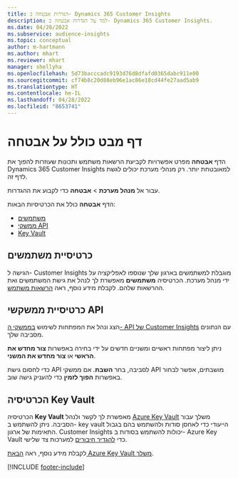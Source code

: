 ```yaml
---
title: הגדרות אבטחה ב- Dynamics 365 Customer Insights
description: למד על הגדרות אבטחה ב- Dynamics 365 Customer Insights.
ms.date: 04/28/2022
ms.subservice: audience-insights
ms.topic: conceptual
author: m-hartmann
ms.author: mhart
ms.reviewer: mhart
manager: shellyha
ms.openlocfilehash: 5d73bacccadc9193d76d8dfafd0365dabc911e00
ms.sourcegitcommit: cf74b8c20d88eb96e1ac86e18cd44fe27aad5ab9
ms.translationtype: HT
ms.contentlocale: he-IL
ms.lasthandoff: 04/28/2022
ms.locfileid: "8653741"
---
```

# <a name="security-overview-page"></a>דף מבט כולל על אבטחה

הדף **אבטחה** מפרט אפשרויות לקביעת הרשאות משתמש ותכונות שעוזרות להפוך את Dynamics 365 Customer Insights למאובטחת יותר. רק מנהלי מערכת יכולים לגשת לדף זה. 

עבור אל **מנהל מערכת** > **אבטחה** כדי לקבוע את ההגדרות.

הדף **אבטחה** כולל את הכרטיסיות הבאות:
- [משתמשים](#users-tab)
- [ממשקי API](#apis-tab)
- [Key Vault](#key-vault-tab)

## <a name="users-tab"></a>כרטיסיית משתמשים

הגישה ל- Customer Insights מוגבלת למשתמשים בארגון שלך שנוספו לאפליקציה על ידי מנהל מערכת. הכרטיסיה **משתמשים** מאפשרת לך לנהל את גישת המשתמשים ואת ההרשאות שלהם. לקבלת מידע נוסף, ראה [הרשאות משתמש](permissions.md).

## <a name="apis-tab"></a>כרטיסיית ממשקשי API

הצג ונהל את המפתחות לשימוש [בממשקי ה- API של Customer Insights](apis.md) עם הנתונים מסביבה שלך.

ניתן ליצור מפתחות ראשיים ומשניים חדשים על ידי בחירה באפשרות **צור מחדש את הראשי** או **צור מחדש את המשני**. 

כדי לחסום גישת API לסביבה, בחר **השבת**. אם ממשקי API מושבתים, אפשר לבחור באפשרות **הפוך לזמין** כדי להעניק גישה שוב.

## <a name="key-vault-tab"></a>הכרטיסיה Key Vault

הכרטיסיה **Key Vault** מאפשרת לך לקשר ולנהל [Azure Key Vault](/azure/key-vault/general/basic-concepts) משלך עבור הסביבה.
ניתן להשתמש ב- key vault הייעודי כדי לאחסן סודות ולהשתמש בהם בגבול התאימות של ארגון. Customer Insights יכולות להשתמש בסודות ב- Azure Key Vault כדי [להגדיר חיבורים](connections.md) למערכות צד שלישי.

לקבלת מידע נוסף, ראה [הבאת Azure Key Vault משלך](use-azure-key-vault.md).


[!INCLUDE [footer-include](includes/footer-banner.md)]
